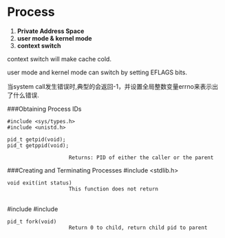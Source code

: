 # Process

1. **Private Address Space**
2. **user mode & kernel mode**
3. **context switch**

context switch will make cache cold.

user mode and kernel mode can switch by setting EFLAGS bits.

当system call发生错误时,典型的会返回-1，并设置全局整数变量errno来表示出了什么错误.

###Obtaining Process IDs

    #include <sys/types.h> 
    #include <unistd.h>
    
    pid_t getpid(void); 
    pid_t getppid(void);

                        Returns: PID of either the caller or the parent
                        
###Creating and Terminating Processes
    #include <stdlib.h> 
    
    void exit(int status) 
                        This function does not return
    

<br />
    #include <sys/types.h> 
    #include <unistd.h>
    
    pid_t fork(void)
                        Return 0 to child, return child pid to parent